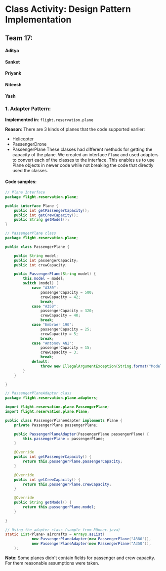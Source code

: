 # Class Activity: Design Pattern Implementation

## Team 17:
####  Aditya
####  Sanket
####  Priyank
####  Niteesh
####  Yash

### 1. Adapter Pattern:
**Implemented in**: `flight.reservation.plane`

**Reason**: There are 3 kinds of planes that the code supported earlier:
* Helicopter
* PassengerDrone
* PassengerPlane
These classes had different methods for getting the capacity of the plane. We created an interface `Plane` and used adapters to convert each of the classes to the interface. This enables us to use Plane objects in newer code while not breaking the code that directly used the classes.
#### Code samples:
```java
// Plane Interface
package flight.reservation.plane;

public interface Plane {
    public int getPassengerCapacity();
    public int getCrewCapacity();
    public String getModel();
}

// PassengerPlane class
package flight.reservation.plane;

public class PassengerPlane {

    public String model;
    public int passengerCapacity;
    public int crewCapacity;

    public PassengerPlane(String model) {
        this.model = model;
        switch (model) {
            case "A380":
                passengerCapacity = 500;
                crewCapacity = 42;
                break;
            case "A350":
                passengerCapacity = 320;
                crewCapacity = 40;
                break;
            case "Embraer 190":
                passengerCapacity = 25;
                crewCapacity = 5;
                break;
            case "Antonov AN2":
                passengerCapacity = 15;
                crewCapacity = 3;
                break;
            default:
                throw new IllegalArgumentException(String.format("Model type '%s' is not recognized", model));
        }
    }

}

// PassengerPlaneAdapter class
package flight.reservation.plane.adapters;

import flight.reservation.plane.PassengerPlane;
import flight.reservation.plane.Plane;

public class PassengerPlaneAdapter implements Plane {
    private PassengerPlane passengerPlane;

    public PassengerPlaneAdapter(PassengerPlane passengerPlane) {
        this.passengerPlane = passengerPlane;
    }

    @Override
    public int getPassengerCapacity() {
        return this.passengerPlane.passengerCapacity;
    }

    @Override
    public int getCrewCapacity() {
        return this.passengerPlane.crewCapacity;
    }

    @Override
    public String getModel() {
        return this.passengerPlane.model;
    }
    
}

// Using the adapter class (sample from RUnner.java)
static List<Plane> aircrafts = Arrays.asList(
            new PassengerPlaneAdapter(new PassengerPlane("A380")),
            new PassengerPlaneAdapter(new PassengerPlane("A350")),
    );
```
**Note**: Some planes didn't contain fields for passenger and crew capacity. For them reasonable assumptions were taken.

